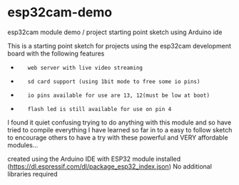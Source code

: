 # esp32cam-demo
esp32cam module demo / project starting point sketch using Arduino ide


This is a starting point sketch for projects using the esp32cam development board with the following features
 *        web server with live video streaming
 *        sd card support (using 1bit mode to free some io pins)
 *        io pins available for use are 13, 12(must be low at boot)
 *        flash led is still available for use on pin 4
 
 I found it quiet confusing trying to do anything with this module and so have tried to compile everything I have learned so far in to 
 a easy to follow sketch to encourage others to have a try with these powerful and VERY affordable modules...

created using the Arduino IDE with ESP32 module installed   (https://dl.espressif.com/dl/package_esp32_index.json)
No additional libraries required

